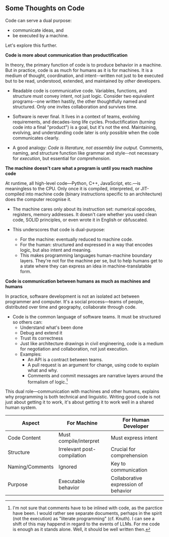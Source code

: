 
## Some Thoughts on Code

Code can serve a dual purpose:
- communicate ideas, and
- be executed by a machine.

Let's explore this further.


__Code is more about communication than productification__

In theory, the primary function of code is to produce behavior in a machine. But in practice,
code is as much for humans as it is for machines. It is a medium of thought, coordination, and
intent--written not just to be executed but to be read, understood, extended, and maintained by
*other* developers.
	
- Readable code is communicative code. Variables, functions, and structure must convey intent,
  not just logic. Consider two equivalent programs--one written hastily, the other thoughtfully
  named and structured. Only one invites collaboration and survives time.

- Software is never final. It lives in a context of teams, evolving requirements, and decades-long
  life cycles. Productification (turning code into a final "product") is a goal, but it's not the
  end. Maintaining, evolving, and understanding code later is only possible when the code communicates
  clearly.

- A good analogy: *Code is literature, not assembly line output.* Comments, naming, and structure
  function like grammar and style--not necessary for *execution*, but essential for *comprehension*.


__The machine doesn't care what a program is until you reach machine code__

At runtime, all high-level code—Python, C++, JavaScript, etc.—is meaningless to the CPU. Only once
it is compiled, interpreted, or JIT-compiled into machine code (binary instructions specific to an
architecture) does the computer recognise it.

- The machine cares only about its instruction set: numerical opcodes, registers, memory addresses.
  It doesn't care whether you used clean code, SOLID principles, or even wrote it in English or
  obfuscated.

- This underscores that code is dual-purpose:
	- For the machine: eventually reduced to machine code.
	- For the human: structured and expressed in a way that encodes logic, but also intent and meaning.
	- This makes programming languages human-machine boundary layers. They're not for the machine per
      se, but to help humans get to a state where they can express an idea in machine-translatable form.


__Code is communication between humans as much as machines and humans__

In practice, software development is not an isolated act between programmer and computer. It's a social
process—teams of people, distributed over time and geography, collaborate through code.

- Code is the common language of software teams. It must be structured so others can:
    - Understand what's been done
	- Debug and extend it
	- Trust its correctness
	- Just like architecture drawings in civil engineering, code is a medium for negotiation
      and collaboration, not just execution.
	- Examples:
	    - An API is a contract between teams.
	    - A pull request is an argument for change, using code to explain what and why.
	    - Comments and commit messages are narrative layers around the formalism of logic.[^comment]

This dual role—communication with machines and other humans, explains why programming is both technical
and linguistic. Writing good code is not just about getting it to work, it's about getting it to work well
in a shared human system.

| Aspect            | For Machine                | For Human Developer                  |
|-------------------|----------------------------|--------------------------------------|
| Code Content      | Must compile/interpret     | Must express intent                  |
| Structure         | Irrelevant post-compilation| Crucial for comprehension            |
| Naming/Comments   | Ignored                    | Key to communication                 |
| Purpose           | Executable behavior        | Collaborative expression of behavior |

[^comment]: I'm not sure that comments have to be inlined with code, as the parctice have been.
I would rather see separate documents, perhaps in the spirit (not the execution) as "literate
programming" (cf. Knuth). I can see a shift of this may happend in regard to the events of LLMs.
For me code is enough as it stands alone. Well, it should be well written then.

